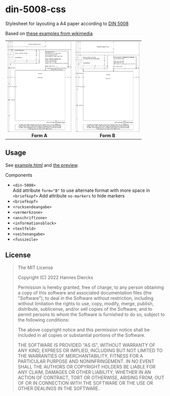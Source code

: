 # din-5008-css

Stylesheet for layouting a A4 paper according to [DIN 5008](https://de.wikipedia.org/wiki/DIN_5008)

Based on [these examples from wikimedia](https://commons.wikimedia.org/wiki/Category:DIN_5008?uselang=de)  
<table>
  <tr>
    <td align="center">
      <a href="https://raw.githubusercontent.com/grapefruit89/din-5008-css-forked-for-later/master/DIN_5008,_Form_A.svg" target="_blank">
        <img src="https://raw.githubusercontent.com/grapefruit89/din-5008-css-forked-for-later/master/DIN_5008,_Form_A.svg" width="200" alt="Form A">
      </a>
      <div><strong>Form A</strong></div>
    </td>
    <td align="center">
      <a href="https://raw.githubusercontent.com/grapefruit89/din-5008-css-forked-for-later/master/DIN_5008_Form_B.svg" target="_blank">
        <img src="https://raw.githubusercontent.com/grapefruit89/din-5008-css-forked-for-later/master/DIN_5008_Form_B.svg" width="200" alt="Form B">
      </a>
      <div><strong>Form B</strong></div>
    </td>
  </tr>
</table>


## Usage

See [example.html](./index.html) and [the preview](https://grapefruit89.github.io/din-5008-css-forked-for-later/).  









Components

- `<din-5008>`  
  Add attribute `form="B"` to use alternate format with more space in `<briefkopf>`
  Add attribute `no-markers` to hide markers
- `<briefkopf>`
- `<rucksendeangabe>`
- `<vermerkzone>`
- `<anschriftzone>`
- `<informationsblock>`
- `<textfeld>`
- `<seitenangabe>`
- `<fusszeile>`

## License

> The MIT License
>
> Copyright (C) 2022 Hannes Diercks
>
> Permission is hereby granted, free of charge, to any person obtaining a copy of
> this software and associated documentation files (the "Software"), to deal in
> the Software without restriction, including without limitation the rights to
> use, copy, modify, merge, publish, distribute, sublicense, and/or sell copies
> of the Software, and to permit persons to whom the Software is furnished to do
> so, subject to the following conditions:
>
> The above copyright notice and this permission notice shall be included in all
> copies or substantial portions of the Software.
>
> THE SOFTWARE IS PROVIDED "AS IS", WITHOUT WARRANTY OF ANY KIND, EXPRESS OR
> IMPLIED, INCLUDING BUT NOT LIMITED TO THE WARRANTIES OF MERCHANTABILITY, FITNESS
> FOR A PARTICULAR PURPOSE AND NONINFRINGEMENT. IN NO EVENT SHALL THE AUTHORS OR
> COPYRIGHT HOLDERS BE LIABLE FOR ANY CLAIM, DAMAGES OR OTHER LIABILITY, WHETHER
> IN AN ACTION OF CONTRACT, TORT OR OTHERWISE, ARISING FROM, OUT OF OR IN
> CONNECTION WITH THE SOFTWARE OR THE USE OR OTHER DEALINGS IN THE SOFTWARE.
